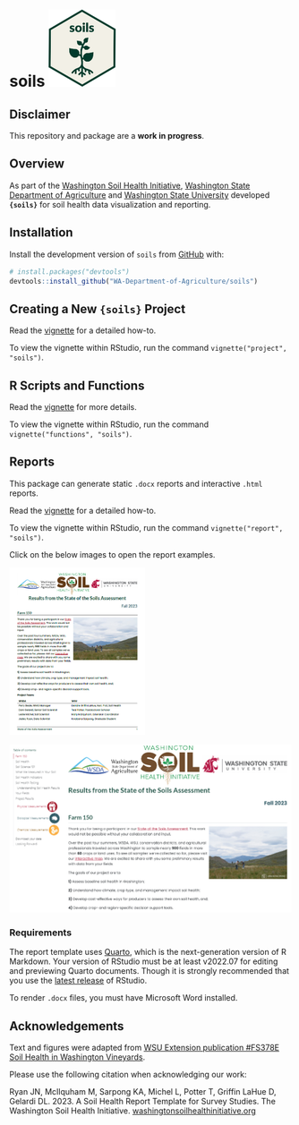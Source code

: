 
# soils <a href="https://wa-department-of-agriculture.github.io/soils/"><img src="man/figures/logo.svg" data-align="right" height="138" /></a>

<!-- badges: start -->
<!-- badges: end -->

## Disclaimer

This repository and package are a **work in progress**.

## Overview

As part of the [Washington Soil Health
Initiative](https://washingtonsoilhealthinitiative.com/), [Washington
State Department of
Agriculture](https://agr.wa.gov/departments/land-and-water/natural-resources/soil-health)
and [Washington State University](https://soilhealth.wsu.edu/) developed
**`{soils}`** for soil health data visualization and reporting.

## Installation

Install the development version of `soils` from
[GitHub](https://github.com/) with:

``` r
# install.packages("devtools")
devtools::install_github("WA-Department-of-Agriculture/soils")
```

## Creating a New `{soils}` Project

Read the
[vignette](https://wa-department-of-agriculture.github.io/soils/docs/articles/project.html)
for a detailed how-to.

To view the vignette within RStudio, run the command
`vignette("project", "soils")`.

## R Scripts and Functions

Read the
[vignette](https://wa-department-of-agriculture.github.io/soils/docs/articles/functions.html)
for more details.

To view the vignette within RStudio, run the command
`vignette("functions", "soils")`.

## Reports

This package can generate static `.docx` reports and interactive `.html`
reports.

Read the
[vignette](https://wa-department-of-agriculture.github.io/soils/docs/articles/report.html)
for a detailed how-to.

To view the vignette within RStudio, run the command
`vignette("report", "soils")`.

Click on the below images to open the report examples.

[<img src="man/figures/report_docx.png"
data-fig-alt="First page of example .docx report" height="300"
alt="First page of example .docx report" />](https://rawcdn.githack.com/WA-Department-of-Agriculture/soils/944448976992604a12dafbf47258327be0e5ab98/inst/example_reports/example_producer_report.pdf)

[<img src="man/figures/report_html.png"
data-fig-alt="Screenshot of .html report" height="300"
alt="Screenshot of example .html report" />](https://rawcdn.githack.com/WA-Department-of-Agriculture/soils/944448976992604a12dafbf47258327be0e5ab98/inst/example_reports/example_producer_report.html)

### Requirements

The report template uses [Quarto](https://quarto.org/docs/get-started/),
which is the next-generation version of R Markdown. Your version of
RStudio must be at least v2022.07 for editing and previewing Quarto
documents. Though it is strongly recommended that you use the [latest
release](https://posit.co/download/rstudio-desktop/) of RStudio.

To render `.docx` files, you must have Microsoft Word installed.

## Acknowledgements

Text and figures were adapted from [WSU Extension publication \#FS378E
Soil Health in Washington
Vineyards](https://pubs.extension.wsu.edu/soil-health-in-washington-vineyards "WSU Extension publication").

Please use the following citation when acknowledging our work:

Ryan JN, McIlquham M, Sarpong KA, Michel L, Potter T, Griffin LaHue D,
Gelardi DL. 2023. A Soil Health Report Template for Survey Studies. The
Washington Soil Health Initiative.
[washingtonsoilhealthinitiative.org](https://washingtonsoilhealthinitiative.com/)
